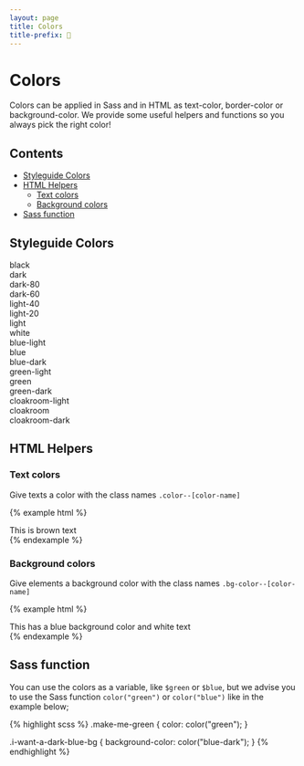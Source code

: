 ```yaml
---
layout: page
title: Colors
title-prefix: 🎨
---
```


# Colors

<div class="lead">Colors can be applied in Sass and in HTML as text-color, border-color or background-color. We provide 
some useful helpers and functions so you always pick the right color!</div>

## Contents

- [Styleguide Colors](#styleguide-colors)
- [HTML Helpers](#html-helpers)
  - [Text colors](#text-colors)
  - [Background colors](#background-colors)
- [Sass function](#sass-function)

## Styleguide Colors

<div class="grid grid--gutter">
  <div class="docs__color column push-bottom bg-color--black color--white">black</div>
  <div class="docs__color column push-bottom bg-color--dark color--white">dark</div>
  <div class="docs__color column push-bottom bg-color--dark-80 color--white">dark-80</div>
  <div class="docs__color column push-bottom bg-color--dark-60 color--white">dark-60</div>
</div>

<div class="grid grid--gutter">
  <div class="docs__color column push-bottom bg-color--light-40">light-40</div>
  <div class="docs__color column push-bottom bg-color--light-20">light-20</div>
  <div class="docs__color column push-bottom bg-color--light">light</div> 
  <div class="docs__color column push-bottom bg-color--white">white</div>
</div>

<div class="grid grid--gutter">
  <div class="docs__color column push-bottom bg-color--blue-light">blue-light</div>
  <div class="docs__color column push-bottom bg-color--blue color--white">blue</div>
  <div class="docs__color column push-bottom bg-color--blue-dark color--white">blue-dark</div>
</div>

<div class="grid grid--gutter">
  <div class="docs__color column push-bottom bg-color--green-light">green-light</div>
  <div class="docs__color column push-bottom bg-color--green color--white">green</div>
  <div class="docs__color column push-bottom bg-color--green-dark color--white">green-dark</div>
</div>

<div class="grid grid--gutter">
  <div class="docs__color column push-bottom bg-color--cloakroom-light">cloakroom-light</div>
  <div class="docs__color column push-bottom bg-color--cloakroom color--white">cloakroom</div>
  <div class="docs__color column push-bottom bg-color--cloakroom-dark color--white">cloakroom-dark</div>
</div>

## HTML Helpers

### Text colors

Give texts a color with the class names `.color--[color-name]`

{% example html %}
<div class="color--cloakroom">This is brown text</div>
{% endexample %}

### Background colors

Give elements a background color with the class names `.bg-color--[color-name]`

{% example html %}
<div class="bg-color--blue-light color--white">This has a blue background color and white text</div>
{% endexample %}

## Sass function

You can use the colors as a variable, like `$green` or `$blue`, but we advise you to use the Sass function `color("green")` 
or `color("blue")` like in the example below;

{% highlight scss %}
.make-me-green {
  color: color("green");
}

.i-want-a-dark-blue-bg {
  background-color: color("blue-dark");
}
{% endhighlight %}
